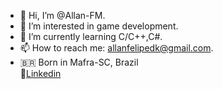 - 👋 Hi, I’m @Allan-FM.
- 👀 I’m interested in game development.
- 🌱 I’m currently learning C/C++,C#.
- 📫 How to reach me: allanfelipedk@gmail.com.
- 🇧🇷 Born in Mafra-SC, Brazil <br>
  💼[Linkedin](https://www.linkedin.com/in/allan-felipe-malinoski-979341202/)<br><br>
<!---
Allan-FM/Allan-FM is a ✨ special ✨ repository because its `README.md` (this file) appears on your GitHub profile.
You can click the Preview link to take a look at your changes.
--->

